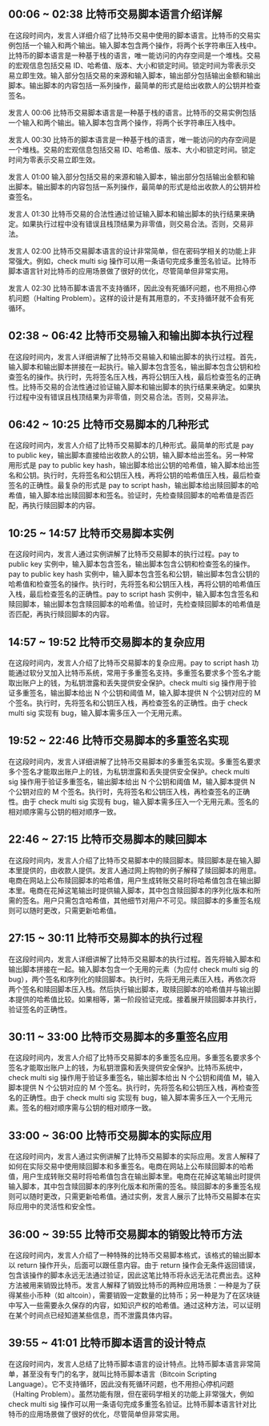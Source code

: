 ## 00:06 ~ 02:38 比特币交易脚本语言介绍详解

在这段时间内，发言人详细介绍了比特币交易中使用的脚本语言。比特币的交易实例包括一个输入和两个输出。输入脚本包含两个操作，将两个长字符串压入栈中。比特币的脚本语言是一种基于栈的语言，唯一能访问的内存空间是一个堆栈。交易的宏观信息包括交易 ID、哈希值、版本、大小和锁定时间。锁定时间为零表示交易立即生效。输入部分包括交易的来源和输入脚本，输出部分包括输出金额和输出脚本。输出脚本的内容包括一系列操作，最简单的形式是给出收款人的公钥并检查签名。

发言人 00:06
比特币交易脚本语言是一种基于栈的语言。比特币的交易实例包括一个输入和两个输出。输入脚本包含两个操作，将两个长字符串压入栈中。

发言人 00:30
比特币的脚本语言是一种基于栈的语言，唯一能访问的内存空间是一个堆栈。交易的宏观信息包括交易 ID、哈希值、版本、大小和锁定时间。锁定时间为零表示交易立即生效。

发言人 01:00
输入部分包括交易的来源和输入脚本，输出部分包括输出金额和输出脚本。输出脚本的内容包括一系列操作，最简单的形式是给出收款人的公钥并检查签名。

发言人 01:30
比特币交易的合法性通过验证输入脚本和输出脚本的执行结果来确定。如果执行过程中没有错误且栈顶结果为非零值，则交易合法。否则，交易非法。

发言人 02:00
比特币交易脚本语言的设计非常简单，但在密码学相关的功能上非常强大。例如，check multi sig 操作可以用一条语句完成多重签名验证。比特币脚本语言针对比特币的应用场景做了很好的优化，尽管简单但非常实用。

发言人 02:30
比特币脚本语言不支持循环，因此没有死循环问题，也不用担心停机问题（Halting Problem）。这样的设计是有其用意的，不支持循环就不会有死循环。

## 02:38 ~ 06:42 比特币交易输入和输出脚本执行过程

在这段时间内，发言人详细讲解了比特币交易输入和输出脚本的执行过程。首先，输入脚本和输出脚本拼接在一起执行。输入脚本包含签名，输出脚本包含公钥和检查签名的操作。执行时，先将签名压入栈，再将公钥压入栈，最后检查签名的正确性。比特币交易的合法性通过验证输入脚本和输出脚本的执行结果来确定。如果执行过程中没有错误且栈顶结果为非零值，则交易合法。否则，交易非法。

## 06:42 ~ 10:25 比特币交易脚本的几种形式

在这段时间内，发言人介绍了比特币交易脚本的几种形式。最简单的形式是 pay to public key，输出脚本直接给出收款人的公钥，输入脚本给出签名。另一种常用形式是 pay to public key hash，输出脚本给出公钥的哈希值，输入脚本给出签名和公钥。执行时，先将签名和公钥压入栈，再将公钥的哈希值压入栈，最后检查签名的正确性。最复杂的形式是 pay to script hash，输出脚本给出赎回脚本的哈希值，输入脚本给出赎回脚本和签名。验证时，先检查赎回脚本的哈希值是否匹配，再执行赎回脚本的内容。

## 10:25 ~ 14:57 比特币交易脚本实例

在这段时间内，发言人通过实例讲解了比特币交易脚本的执行过程。pay to public key 实例中，输入脚本包含签名，输出脚本包含公钥和检查签名的操作。pay to public key hash 实例中，输入脚本包含签名和公钥，输出脚本包含公钥的哈希值和检查签名的操作。执行时，先将签名和公钥压入栈，再将公钥的哈希值压入栈，最后检查签名的正确性。pay to script hash 实例中，输入脚本包含签名和赎回脚本，输出脚本包含赎回脚本的哈希值。验证时，先检查赎回脚本的哈希值是否匹配，再执行赎回脚本的内容。

## 14:57 ~ 19:52 比特币交易脚本的复杂应用

在这段时间内，发言人介绍了比特币交易脚本的复杂应用。pay to script hash 功能通过软分叉加入比特币系统，常用于多重签名支持。多重签名要求多个签名才能取出账户上的钱，为私钥泄露和丢失提供安全保护。check multi sig 操作用于验证多重签名，输出脚本给出 N 个公钥和阈值 M，输入脚本提供 N 个公钥对应的 M 个签名。执行时，先将签名和公钥压入栈，再检查签名的正确性。由于 check multi sig 实现有 bug，输入脚本需多压入一个无用元素。

## 19:52 ~ 22:46 比特币交易脚本的多重签名实现

在这段时间内，发言人详细讲解了比特币交易脚本的多重签名实现。多重签名要求多个签名才能取出账户上的钱，为私钥泄露和丢失提供安全保护。check multi sig 操作用于验证多重签名，输出脚本给出 N 个公钥和阈值 M，输入脚本提供 N 个公钥对应的 M 个签名。执行时，先将签名和公钥压入栈，再检查签名的正确性。由于 check multi sig 实现有 bug，输入脚本需多压入一个无用元素。签名的相对顺序需与公钥的相对顺序一致。

## 22:46 ~ 27:15 比特币交易脚本的赎回脚本

在这段时间内，发言人介绍了比特币交易脚本中的赎回脚本。赎回脚本是在输入脚本里提供的，由收款人提供。发言人通过网上购物的例子解释了赎回脚本的用意。电商在网站上公布赎回脚本的哈希值，用户生成转账交易时将哈希值包含在输出脚本里。电商在花掉这笔输出时提供输入脚本，其中包含赎回脚本的序列化版本和所需的签名。用户只需包含哈希值，其他细节对用户不可见。赎回脚本的多重签名规则可以随时更改，只需更新哈希值。

## 27:15 ~ 30:11 比特币交易脚本的执行过程

在这段时间内，发言人详细讲解了比特币交易脚本的执行过程。首先将输入脚本和输出脚本拼接在一起。输入脚本包含一个无用的元素（为应付 check multi sig 的 bug），两个签名和序列化的赎回脚本。执行时，先将无用元素压入栈，再依次将两个签名和赎回脚本压入栈。然后执行输出脚本，取赎回脚本的哈希值并与输出脚本提供的哈希值比较。如果相等，第一阶段验证完成。接着展开赎回脚本并执行，验证签名的正确性。

## 30:11 ~ 33:00 比特币交易脚本的多重签名应用

在这段时间内，发言人介绍了比特币交易脚本的多重签名应用。多重签名要求多个签名才能取出账户上的钱，为私钥泄露和丢失提供安全保护。比特币系统中，check multi sig 操作用于验证多重签名，输出脚本给出 N 个公钥和阈值 M，输入脚本提供 N 个公钥对应的 M 个签名。执行时，先将签名和公钥压入栈，再检查签名的正确性。由于 check multi sig 实现有 bug，输入脚本需多压入一个无用元素。签名的相对顺序需与公钥的相对顺序一致。

## 33:00 ~ 36:00 比特币交易脚本的实际应用

在这段时间内，发言人通过实例讲解了比特币交易脚本的实际应用。发言人解释了如何在实际交易中使用赎回脚本和多重签名。电商在网站上公布赎回脚本的哈希值，用户生成转账交易时将哈希值包含在输出脚本里。电商在花掉这笔输出时提供输入脚本，其中包含赎回脚本的序列化版本和所需的签名。赎回脚本的多重签名规则可以随时更改，只需更新哈希值。通过实例，发言人展示了比特币交易脚本在实际应用中的灵活性和安全性。

## 36:00 ~ 39:55 比特币交易脚本的销毁比特币方法

在这段时间内，发言人介绍了一种特殊的比特币交易脚本格式，该格式的输出脚本以 return 操作开头，后面可以跟任意内容。由于 return 操作会无条件返回错误，包含该操作的脚本永远无法通过验证，因此这笔比特币将永远无法花费出去。这种方法被用来销毁比特币。发言人解释了销毁比特币的两种应用场景：一种是为了获得某些小币种（如 altcoin），需要销毁一定数量的比特币；另一种是为了在区块链中写入一些需要永久保存的内容，如知识产权的哈希值。通过这种方法，可以证明在某个时间点已经知道某些信息，而不泄露具体内容。

## 39:55 ~ 41:01 比特币脚本语言的设计特点

在这段时间内，发言人总结了比特币脚本语言的设计特点。比特币脚本语言非常简单，甚至没有专门的名字，就叫比特币脚本语言（Bitcoin Scripting Language）。它不支持循环，因此没有死循环问题，也不用担心停机问题（Halting Problem）。虽然功能有限，但在密码学相关的功能上非常强大，例如 check multi sig 操作可以用一条语句完成多重签名验证。比特币脚本语言针对比特币的应用场景做了很好的优化，尽管简单但非常实用。
